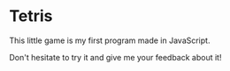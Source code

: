 # Tetris
This little game is my first program made in JavaScript. 

Don't hesitate to try it and give me your feedback about it! 
